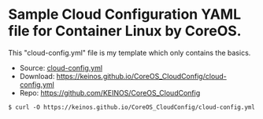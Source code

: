 # Sample Cloud Configuration YAML file for Container Linux by CoreOS.

This "cloud-config.yml" file is my template which only contains the basics.

- Source: [cloud-config.yml](cloud-config.yml)
- Download: https://keinos.github.io/CoreOS_CloudConfig/cloud-config.yml
- Repo: https://github.com/KEINOS/CoreOS_CloudConfig

```
$ curl -O https://keinos.github.io/CoreOS_CloudConfig/cloud-config.yml
```
